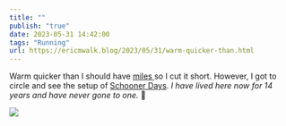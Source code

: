 ```yaml
---
title: ""
publish: "true"
date: 2023-05-31 14:42:00
tags: "Running"
url: https://ericmwalk.blog/2023/05/31/warm-quicker-than.html
---
```


Warm quicker than I should have [miles ](https://strava.com/activities/9176596624)so I cut it short. However, I got to circle and see the setup of [Schooner Days](https://www.epschoonerdays.com/). *I have lived here now for 14 years and have never gone to one.* 🤨

![](https://ericmwalk.blog/uploads/2023/cd4bdf0d22.jpg)